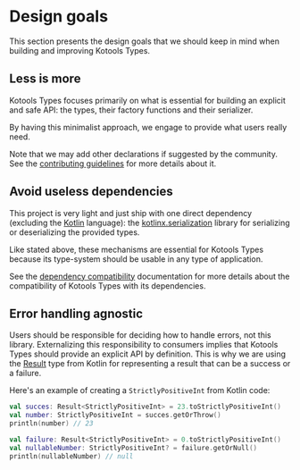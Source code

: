# Design goals

This section presents the design goals that we should keep in mind when building
and improving Kotools Types.

## Less is more

Kotools Types focuses primarily on what is essential for building an explicit
and safe API: the types, their factory functions and their serializer.

By having this minimalist approach, we engage to provide what users really need.

Note that we may add other declarations if suggested by the community.
See the [contributing guidelines](/CONTRIBUTING.md) for more details about it.

## Avoid useless dependencies

This project is very light and just ship with one direct dependency (excluding
the [Kotlin] language): the [kotlinx.serialization] library for serializing or
deserializing the provided types.

Like stated above, these mechanisms are essential for Kotools Types because its
type-system should be usable in any type of application.

See the [dependency compatibility](dependencies.md) documentation for more
details about the compatibility of Kotools Types with its dependencies.

## Error handling agnostic

Users should be responsible for deciding how to handle errors, not this library.
Externalizing this responsibility to consumers implies that Kotools Types should
provide an explicit API by definition.
This is why we are using the [Result][kotlin.Result] type from Kotlin for
representing a result that can be a success or a failure.

Here's an example of creating a `StrictlyPositiveInt` from Kotlin code:

```kotlin
val succes: Result<StrictlyPositiveInt> = 23.toStrictlyPositiveInt()
val number: StrictlyPositiveInt = succes.getOrThrow()
println(number) // 23

val failure: Result<StrictlyPositiveInt> = 0.toStrictlyPositiveInt()
val nullableNumber: StrictlyPositiveInt? = failure.getOrNull()
println(nullableNumber) // null
```

[kotlin]: https://kotlinlang.org
[kotlin.Result]: https://kotlinlang.org/api/latest/jvm/stdlib/kotlin/-result
[kotlinx.serialization]: https://github.com/Kotlin/kotlinx.serialization

